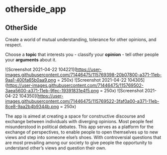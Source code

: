 # otherside_app
## OtherSide

Create a world of mutual understanding, tolerance for other opinions, and respect.

Choose a **topic** that interests you - classify your **opinion** - tell other people your **arguments** about it.

![Screenshot 2021-04-22 104221](https://user-images.githubusercontent.com/71446475/115769398-20b07800-a371-11eb-9aa1-400fa65b0aa9.png = 250x)
![Screenshot 2021-04-22 104305](https://user-images.githubusercontent.com/71446475/115769502-3aea5600-a371-11eb-9fec-19391831e4f5.png = 250x)
![Screenshot 2021-04-22 104350](https://user-images.githubusercontent.com/71446475/115769522-3faf0a00-a371-11eb-8ce8-9aa2b4b9344b.png = 250x)

The app is aimed at creating a space for constructive discourse and exchange between individuals with diverging opinions. Most people feel misunderstood in political debates. This app serves as a platform for the exchange of perspectives, to enable people to open themselves up to new views and step into someone else’s shoes. With controversial questions that are most prevailing among our society to give people the opportunity to understand other’s views and question their own.

